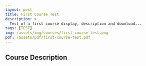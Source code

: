 ```yaml
---
layout: post
title: First Course Test
description: >
  Test of a first course display, description and download...
tags: [TEST]
img: /assets/img/courses/first-course-test.png
pdf: /assets/pdf/first-course-test.pdf
---
```


## Course Description
